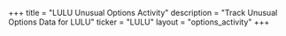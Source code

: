 +++
title = "LULU Unusual Options Activity"
description = "Track Unusual Options Data for LULU"
ticker = "LULU"
layout = "options_activity"
+++

